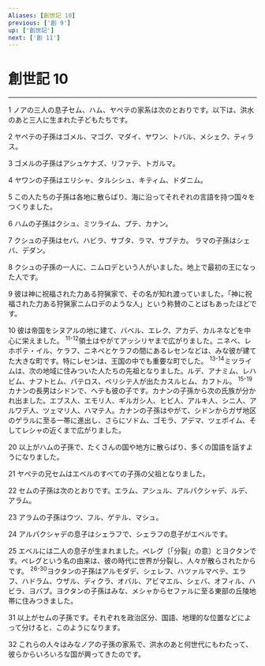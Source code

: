 ```yaml
---
Aliases: [創世記 10]
previous: ['創 9']
up: ['創世記']
next: ['創 11']
---
```

# 創世記 10

***




1 
ノアの三人の息子セム、ハム、ヤペテの家系は次のとおりです。以下は、洪水のあと三人に生まれた子どもたちです。 



2 
ヤペテの子孫はゴメル、マゴグ、マダイ、ヤワン、トバル、メシェク、ティラス。 



3 
ゴメルの子孫はアシュケナズ、リファテ、トガルマ。 



4 
ヤワンの子孫はエリシャ、タルシシュ、キティム、ドダニム。 



5 
この人たちの子孫は各地に散らばり、海に沿ってそれぞれの言語を持つ国々をつくりました。 



6 
ハムの子孫はクシュ、ミツライム、プテ、カナン。 



7 
クシュの子孫はセバ、ハビラ、サブタ、ラマ、サブテカ。 ラマの子孫はシェバ、デダン。 



8 
クシュの子孫の一人に、ニムロデという人がいました。地上で最初の王になった人です。 



9 
彼は神に祝福された力ある狩猟家で、その名が知れ渡っていました。「神に祝福された力ある狩猟家ニムロデのような人」という称賛のことばもあったほどです。 



10 
彼は帝国をシヌアルの地に建て、バベル、エレク、アカデ、カルネなどを中心に栄えました。 <sup class="versenum">11-12</sup>領土はやがてアッシリヤまで広がりました。ニネベ、レホボテ・イル、ケラフ、ニネベとケラフの間にあるレセンなどは、みな彼が建てた大きな町です。特にレセンは、王国の中でも重要な町でした。 <sup class="versenum">13-14</sup>ミツライムは、次の地域に住みついた人たちの先祖となりました。ルデ、アナミム、レハビム、ナフトヒム、パテロス、ペリシテ人が出たカスルヒム、カフトル。 <sup class="versenum">15-19</sup>カナンの長男はシドンで、ヘテも彼の子です。カナンの子孫から次の氏族が分かれ出ました。エブス人、エモリ人、ギルガシ人、ヒビ人、アルキ人、シニ人、アルワデ人、ツェマリ人、ハマテ人。カナンの子孫はやがて、シドンからガザ地区のゲラルに至る一帯に進出し、さらにソドム、ゴモラ、アデマ、ツェボイム、そしてレシャの近くまで広がりました。 



20 
以上がハムの子孫で、たくさんの国や地方に散らばり、多くの国語を話すようになりました。 



21 
ヤペテの兄セムはエベルのすべての子孫の父祖となりました。 



22 
セムの子孫は次のとおりです。エラム、アシュル、アルパクシャデ、ルデ、アラム。 



23 
アラムの子孫はウツ、フル、ゲテル、マシュ。 



24 
アルパクシャデの息子はシェラフで、シェラフの息子がエベルです。 



25 
エベルには二人の息子が生まれました。ペレグ〔「分裂」の意〕とヨクタンです。ペレグという名の由来は、彼の時代に世界が分裂し、人々が散らされたからです。 <sup class="versenum">26-30</sup>ヨクタンの子孫はアルモダデ、シェレフ、ハツァルマベテ、エラフ、ハドラム、ウザル、ディクラ、オバル、アビマエル、シェバ、オフィル、ハビラ、ヨバブ。ヨクタンの子孫はみな、メシャからセファルに至る東部の丘陵地帯に住みつきました。 



31 
以上がセムの子孫です。それぞれを政治区分、国語、地理的な位置などによって分けると、このようになります。 



32 
これらの人々はみなノアの子孫の家系で、洪水のあと何世代にもわたって、彼らからいろいろな国が興ってきたのです。
